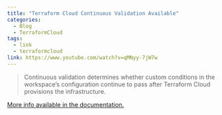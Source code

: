 ```yaml
---
title: "Terraform Cloud Continuous Validation Available"
categories:
  - Blog
  - TerraformCloud
tags:
  - link
  - terraformcloud
link: https://www.youtube.com/watch?v=qMNyy-7jW7w
---
```

> Continuous validation determines whether custom conditions in the workspace’s configuration continue to pass after Terraform Cloud provisions the infrastructure.

[More info available in the documentation.](https://hashi.co/TerraformCV)
